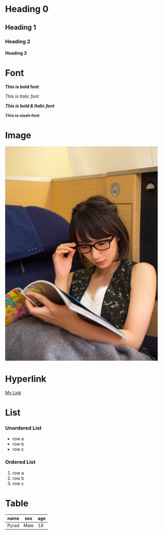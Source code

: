 # Heading 0

## Heading 1

### Heading 2

#### Heading 3





# Font



**This is bold font**

*This is Italic font*

***This is bold & Italic font***

~~This is slash font~~



# Image



![Riho](../_static/riho.jpg)













# Hyperlink



[My Link](www.google.com)



# List



### Unordered List

- row a
- row b
- row c

### Ordered List

1. row a 
2. row b
3. row c



# Table



| name  | sex  | age  |
| ----- | ---- | ---- |
| Pyrad | Male | 18   |

